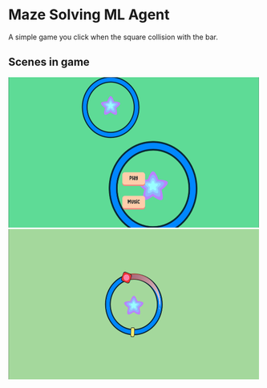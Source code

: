 
# Maze Solving ML Agent

A simple game you click when the square collision with the bar.



## Scenes in game

<img src="images/scene1.png" width="500" height="300"><img src="images/scene2.png" width="500" height="300">
